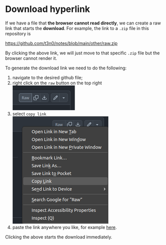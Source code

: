 # Download hyperlink

If we have a file that **the browser cannot read directly**, we can create a raw link that starts the **download**.
For example, the link to a `.zip` file in this repository is

https://github.com/t3n0/notes/blob/main/other/raw.zip

By clicking the above link, we will just move to that specific `.zip` file but the browser cannot render it.

To generate the download link we need to do the following:
1. navigate to the desired github file;
2. right click on the `raw` button on the top right \
   ![raw1](raw1.png)
3. select `copy link` \
   ![raw2](raw2.png)
4. paste the link anywhere you like, for example [here](https://github.com/t3n0/notes/raw/main/other/raw.zip).

Clicking the above starts the download immediately.
